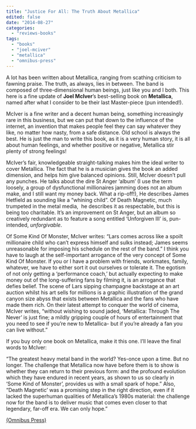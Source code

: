 ```yaml
---
title: "Justice For All: The Truth About Metallica"
edited: false
date: "2014-08-27"
categories:
  - "reviews-books"
tags:
  - "books"
  - "joel-mciver"
  - "metallica"
  - "omnibus-press"
---
```


A lot has been written about Metallica, ranging from scathing criticism to fawning praise. The truth, as always, lies in between. The band is composed of three-dimensional human beings, just like you and I both. This here is a fine update of **Joel McIver**’s best-selling book on **Metallica**, named after what I consider to be their last Master-piece (pun intended!).

McIver is a fine writer and a decent human being, something increasingly rare in this business, but we can put that down to the influence of the internet, an invention that makes people feel they can say whatever they like, no matter how nasty, from a safe distance. Old school is always the best. He is just the man to write this book, as it is a very human story, it is all about human feelings, and whether positive or negative, Metallica stir plenty of strong feelings!

McIver’s fair, knowledgeable straight-talking makes him the ideal writer to cover Metallica. The fact that he is a musician gives the book an added dimension, and helps him give balanced opinions. Still, McIver doesn’t pull any punches. He talks about the dire St Anger ‘album’ (I use the term loosely, a group of dysfunctional millionaires jamming does not an album make, and I still want my money back. What a rip-off!), He describes James Hetfield as sounding like a “whining child”. Of Death Magnetic, much trumpeted in the metal media,  he describes it as respectable, but this is being too charitable. It’s an improvement on St Anger, but an album so creatively redundant as to feature a song entitled ‘Unforgiven III’ is, pun-intended, _unforgivable_.

Of Some Kind Of Monster, McIver writes: “Lars comes across like a spoilt millionaire child who can’t express himself and sulks instead; James seems unreasonable for imposing his schedule on the rest of the band.” I think you have to laugh at the self-important arrogance of the very concept of Some Kind Of Monster. If you or I have a problem with friends, workmates, family, whatever, we have to either sort it out ourselves or tolerate it. The egotism of not only getting a ‘performance coach,’ but actually expecting to make money out of the long-suffering fans by filming it, is an arrogance that defies belief. The scene of Lars sipping champagne backstage at an art auction whilst his art sells for millions is a graphic illustration of the grand canyon size abyss that exists between Metallica and the fans who have made them rich. On their latest attempt to conquer the world of cinema, McIver writes, “without wishing to sound jaded, ‘Metallica: Through The Never’ is just fine; a mildly gripping couple of hours of entertainment that you need to see if you’re new to Metallica- but if you’re already a fan you can live without.”

If you buy only one book on Metallica, make it this one. I’ll leave the final words to McIver:

“The greatest heavy metal band in the world? Yes-once upon a time. But no longer. The challenge that Metallica now have before them is to show is whether they can return to their previous form: and the profound evolution which they have endured in recent years, as shown to us so clearly in ‘Some Kind of Monster’, provides us with a small spark of hope.” Also, “Death Magnetic’ was a promising step in the right direction, even if it lacked the superhuman qualities of Metallica’s 1980s material: the challenge now for the band is to deliver music that comes even closer to that legendary, far-off era. We can only hope.”

[(Omnibus Press)](http://www.omnibuspress.com/Product.aspx?ProductId=1101721)
